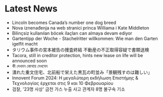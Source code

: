 # Latest News
-  Lincoln becomes Canada’s number one dog breed
-  Nova iznenađenja na web stranici princa Williama i Kate Middleton
-  Bilinçsiz kullanılan böcek ilaçları can almaya devam ediyor
-  Gartentipp der Woche - Stachelritter willkommen: Wie man den Garten igelfit macht
-  タリウム事件の宮本被告の捜査終結 不動産の不正取得容疑で書類送検
-  Tacora, still in creditor protection, hints new lease on life will be announced soon
-  কী দেখবন কোথায় দেখবেন
-  潰れた重文住宅、北前船で栄えた黒瓦の町並み「景観残すのは難しい」
-  Innovent Forum 2024: Η μεγαλύτερη εκδήλωση Επιστήμης & Τεχνολογίας έρχεται στις 9 και 10 Φεβρουαρίου
-  검찰, '23명 사상' 금천 가스 누출 사고 관계자 8명 불구속 기소
